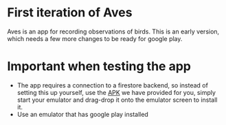 # First iteration of Aves

Aves is an app for recording observations of birds. This is an early version, which needs a few more changes to be ready for google play.

# Important when testing the app
 - The app requires a connection to a firestore backend, so instead of setting this up yourself, use the [APK](https://www.dropbox.com/s/ukm9dp7wnwbe6ok/aves-alpha1.apk?dl=1) we have provided for you, simply start your emulator and drag-drop it onto the emulator screen to install it.
 - Use an emulator that has google play installed
